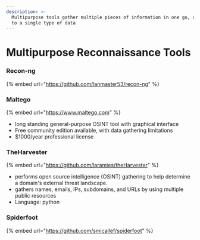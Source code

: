 ```yaml
---
description: >-
  Multipurpose tools gather multiple pieces of information in one go, as opposed
  to a single type of data
---
```


# Multipurpose Reconnaissance Tools

### Recon-ng

{% embed url="https://github.com/lanmaster53/recon-ng" %}

### Maltego

{% embed url="https://www.maltego.com" %}

* long standing general-purpose OSINT tool with graphical interface
* Free community edition available, with data gathering limitations
* $1000/year professional license

### TheHarvester

{% embed url="https://github.com/laramies/theHarvester" %}

* performs open source intelligence (OSINT) gathering to help determine a domain's external threat landscape.
* gathers names, emails, IPs, subdomains, and URLs by using multiple public resources
* Language: python

### Spiderfoot

{% embed url="https://github.com/smicallef/spiderfoot" %}
